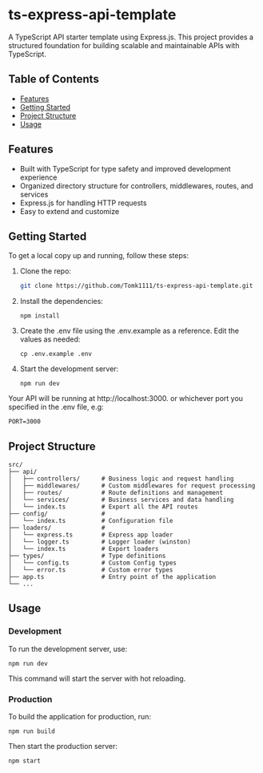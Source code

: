 # ts-express-api-template

A TypeScript API starter template using Express.js. This project provides a structured foundation for building scalable and maintainable APIs with TypeScript.

## Table of Contents

- [Features](#features)
- [Getting Started](#getting-started)
- [Project Structure](#project-structure)
- [Usage](#usage)

## Features

- Built with TypeScript for type safety and improved development experience
- Organized directory structure for controllers, middlewares, routes, and services
- Express.js for handling HTTP requests
- Easy to extend and customize

## Getting Started

To get a local copy up and running, follow these steps:

1. Clone the repo:
   ```bash
   git clone https://github.com/Tomk1111/ts-express-api-template.git
   ```
2. Install the dependencies:
   ```
   npm install
   ```

3. Create the .env file using the .env.example as a reference. Edit the values as needed:
   ```
   cp .env.example .env
   ```

4. Start the development server:
   ```
   npm run dev
   ```

Your API will be running at http://localhost:3000. or whichever port you specified in the .env file, e.g:

```
PORT=3000
```

## Project Structure
   ```
   src/
├── api/
│   ├── controllers/      # Business logic and request handling
│   ├── middlewares/      # Custom middlewares for request processing
│   ├── routes/           # Route definitions and management
│   └── services/         # Business services and data handling
│   └── index.ts          # Export all the API routes
├── config/               # 
│   └── index.ts          # Configuration file
├── loaders/              # 
│   └── express.ts        # Express app loader
│   └── logger.ts         # Logger loader (winston)
│   └── index.ts          # Export loaders
├── types/                # Type definitions
│   └── config.ts         # Custom Config types
│   └── error.ts          # Custom error types
├── app.ts                # Entry point of the application
└── ...

   ```

## Usage

### Development

To run the development server, use:

```
npm run dev
```
This command will start the server with hot reloading.

### Production
To build the application for production, run:

```
npm run build
```
Then start the production server:
```
npm start
```
